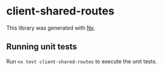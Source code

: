 # client-shared-routes

This library was generated with [Nx](https://nx.dev).

## Running unit tests

Run `nx test client-shared-routes` to execute the unit tests.
